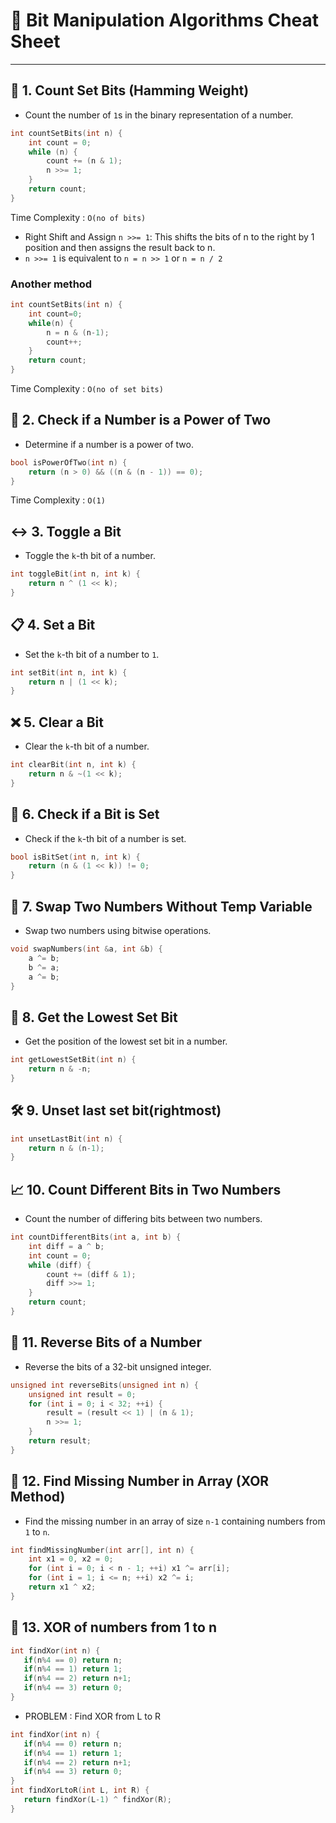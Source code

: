 # 🚀 Bit Manipulation Algorithms Cheat Sheet
---

## 🧮 1. Count Set Bits (Hamming Weight)
- Count the number of `1`s in the binary representation of a number.
```cpp
int countSetBits(int n) {
    int count = 0;
    while (n) {
        count += (n & 1);
        n >>= 1;
    }
    return count;
}
```
Time Complexity : `O(no of bits)`

- Right Shift and Assign `n >>= 1`: This shifts the bits of n to the right by 1 position and then assigns the result back to n.
- `n >>= 1` is equivalent to `n = n >> 1` or `n = n / 2`

### Another method
```cpp
int countSetBits(int n) {
    int count=0;
    while(n) {
        n = n & (n-1);
        count++;
    }
    return count;
}
```
Time Complexity : `O(no of set bits)`

## 🔄 2. Check if a Number is a Power of Two
- Determine if a number is a power of two. 
```cpp
bool isPowerOfTwo(int n) {
    return (n > 0) && ((n & (n - 1)) == 0);
}
```
Time Complexity : `O(1)`

## ↔️ 3. Toggle a Bit
- Toggle the `k`-th bit of a number.
```cpp
int toggleBit(int n, int k) {
    return n ^ (1 << k);
}
```

## 📋 4. Set a Bit
- Set the `k`-th bit of a number to `1`.
```cpp
int setBit(int n, int k) {
    return n | (1 << k);
}
```

## ❌ 5. Clear a Bit
- Clear the `k`-th bit of a number.
```cpp
int clearBit(int n, int k) {
    return n & ~(1 << k);
}
```

## 🧐 6. Check if a Bit is Set
- Check if the `k`-th bit of a number is set.
```cpp
bool isBitSet(int n, int k) {
    return (n & (1 << k)) != 0;
}
```

## 🔄 7. Swap Two Numbers Without Temp Variable
- Swap two numbers using bitwise operations.
```cpp
void swapNumbers(int &a, int &b) {
    a ^= b;
    b ^= a;
    a ^= b;
}
```

## 🚩 8. Get the Lowest Set Bit
- Get the position of the lowest set bit in a number.
```cpp
int getLowestSetBit(int n) {
    return n & -n;
}
```

## 🛠 9. Unset last set bit(rightmost)
```cpp
int unsetLastBit(int n) {
    return n & (n-1);
}
```

## 📈 10. Count Different Bits in Two Numbers
- Count the number of differing bits between two numbers.
```cpp
int countDifferentBits(int a, int b) {
    int diff = a ^ b;
    int count = 0;
    while (diff) {
        count += (diff & 1);
        diff >>= 1;
    }
    return count;
}
```

## 🌟 11. Reverse Bits of a Number
- Reverse the bits of a 32-bit unsigned integer.
```cpp
unsigned int reverseBits(unsigned int n) {
    unsigned int result = 0;
    for (int i = 0; i < 32; ++i) {
        result = (result << 1) | (n & 1);
        n >>= 1;
    }
    return result;
}
```

## 🔢 12. Find Missing Number in Array (XOR Method)
- Find the missing number in an array of size `n-1` containing numbers from `1` to `n`.
```cpp
int findMissingNumber(int arr[], int n) {
    int x1 = 0, x2 = 0;
    for (int i = 0; i < n - 1; ++i) x1 ^= arr[i];
    for (int i = 1; i <= n; ++i) x2 ^= i;
    return x1 ^ x2;
}
```

## 🍇 13. XOR of numbers from 1 to n
 ```cpp
 int findXor(int n) {
    if(n%4 == 0) return n;
    if(n%4 == 1) return 1;
    if(n%4 == 2) return n+1;
    if(n%4 == 3) return 0;
 }
 ```
 - PROBLEM : Find XOR from L to R
 ```cpp
 int findXor(int n) {
    if(n%4 == 0) return n;
    if(n%4 == 1) return 1;
    if(n%4 == 2) return n+1;
    if(n%4 == 3) return 0;
 }
 int findXorLtoR(int L, int R) {
    return findXor(L-1) ^ findXor(R);
 }
```